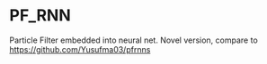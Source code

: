 # PF_RNN
Particle Filter embedded into neural net. Novel version, compare to https://github.com/Yusufma03/pfrnns
